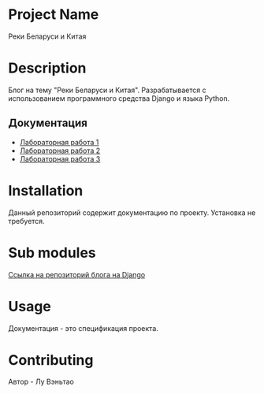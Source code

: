 # Project Name

Реки Беларуси и Китая

# Description

Блог на тему "Реки Беларуси и Китая". Разрабатывается с использованием программного средства Django и языка Python.

## Документация

* [Лабораторная работа 1](https://1drv.ms/w/c/b4826b84e4a8dc15/ETNhAc7kx7BCmK6Z3L2hRWMBWHSHpAcRz1Xo1w2ifdGy_g?e=BnzN8b)
* [Лабораторная работа 2](https://1drv.ms/w/c/b4826b84e4a8dc15/EazjRIlZnWxJk_aoo7HnGu0BEHSoW1c11GosQADes4BWAA?e=306IJU)
* [Лабораторная работа 3]()

# Installation

Данный репозиторий содержит документацию по проекту. Установка не требуется.

# Sub modules

[Ссылка на репозиторий блога на Django](https://github.com/fpmi-hci-2024/project14-web-1965823945)

# Usage

Документация - это спецификация проекта.

# Contributing

Автор - Лу Вэньтао